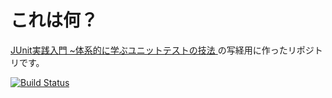 # これは何？

[JUnit実践入門 ~体系的に学ぶユニットテストの技法 ](http://www.amazon.co.jp/dp/477415377X)の写経用に作ったリポジトリです。

[![Build Status](https://travis-ci.org/ryu22e/junit-tutorial.png?branch=master)](https://travis-ci.org/ryu22e/junit-tutorial)
